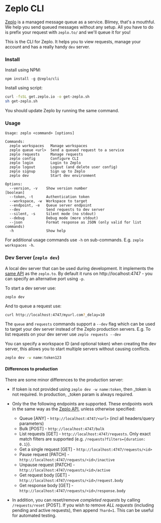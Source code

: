 # Zeplo CLI

[Zeplo](https://zeplo.io) is a managed message queue as a service. Blimey, that's a mouthful. We help you send queued messages without any setup. All you have to do is prefix your request with `zeplo.to/` and we'll queue it for you!

This is the CLI for Zeplo. It helps you to view requests, manage your account and has a really handy `dev` server.


### Install

Install using NPM:

```
npm install -g @zeplo/cli
```

Install using script:

```bash
curl -fsSL get.zeplo.io -o get-zeplo.sh
sh get-zeplo.sh
```

You should update Zeplo by running the same command.


### Usage

```
Usage: zeplo <command> [options]

Commands:
  zeplo workspaces   Manage workspaces
  zeplo queue <url>  Send a queued request to a service
  zeplo requests     Manage requests
  zeplo config       Configure CLI
  zeplo login        Login to Zeplo
  zeplo logout       Logout (and delete user config)
  zeplo signup       Sign up to Zeplo
  zeplo dev          Start dev environment

Options:
  --version, -v    Show version number                                 [boolean]
  --token, -t      Authentication token
  --workspace, -w  Workspace to target
  --endpoint, -e   Queue server endpoint
  --dev            Send requests to dev server
  --silent, -s     Silent mode (no stdout)
  --debug          Debug mode (more stdout)
  --json           Format response as JSON (only valid for list commands)
  -h               Show help

```

For additional usage commands use `-h` on sub-commands. E.g. `zeplo workspaces -h`.



### Dev Server (`zeplo dev`)

A local dev server that can be used during development. It implements the [same API](https://zeplo.io/docs) as the `zeplo.to`. By default it runs on http://localhost:4747 - you can specify an alternative port using `-p`.

To start a dev server use:

```
zeplo dev
```

And to queue a request use: 

```sh
curl http://localhost:4747/myurl.com?_delay=10
```

The `queue` and `requests` commands support a `--dev` flag which can be used to target your dev server instead of the Zeplo production servers. E.g. To list requests on your dev server use `zeplo requests --dev`

You can specify a workspace ID (and optional token) when creating the dev server, this allows you to start multiple servers without causing conflicts.

```sh
zeplo dev -w name:token123
```


#### Differences to production

There are some minor differences to the production server:

 * If token is not provided using `zeplo dev -w name:token`, then _token is not required. In production, _token param is always required.

 * Only the the following endpoints are supported. These endpoints work in the same way as the [Zeplo API](https://zeplo.io/docs), unless otherwise specified:

    * Queue [ANY] - `http://localhost:4747/<url>` (incl all headers/query parameters)
    * Bulk [POST] - `http://localhost:4747/bulk`
    * List requests [GET] - `http://localhost:4747/requests`. Only exact match filters are supported (e.g. `/requests?filters={duration: 0.1}`).
    * Get a single request [GET] - `http://localhost:4747/requests/<id>`
    * Pause request [PATCH] - `http://localhost:4747/requests/<id>/inactive`
    * Unpause request [PATCH] - `http://localhost:4747/requests/<id>/active`
    * Get request body [GET] - `http://localhost:4747/requests/<id>/request.body`
    * Get response body [GET] - `http://localhost:4747/requests/<id>/response.body`

* In addition, you can reset/remove *completed requests* by calling `/requests/reset` [POST]. If you wish to remove *ALL requests* (including pending and active requests), then append `?hard=1`. This can be useful for automated testing.
